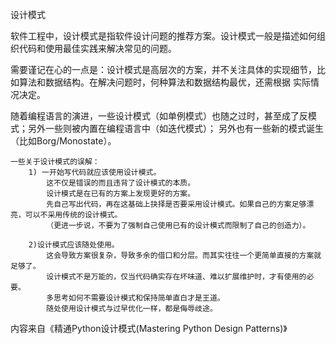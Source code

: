 设计模式

软件工程中，设计模式是指软件设计问题的推荐方案。设计模式一般是描述如何组织代码和使用最佳实践来解决常见的问题。

需要谨记在心的一点是：设计模式是高层次的方案，并不关注具体的实现细节，比如算法和数据结构。在解决问题时，何种算法和数据结构最优，还需根据
实际情况决定。

随着编程语言的演进，一些设计模式（如单例模式）也随之过时，甚至成了反模式；另外一些则被内置在编程语言中（如迭代模式）；
另外也有一些新的模式诞生（比如Borg/Monostate）。

    一些关于设计模式的误解：
        1) 一开始写代码就应该使用设计模式。
            这不仅是错误的而且违背了设计模式的本质。
            设计模式是在已有的方案上发现更好的方案。
            先自己写出代码，再在这基础上抉择是否要采用设计模式。如果自己的方案足够漂亮，可以不采用传统的设计模式。
            （更进一步说，不要为了强制自己使用已有的设计模式而限制了自己的创造力）。
        
        2)设计模式应该随处使用。
            这会导致方案很复杂，导致多余的借口和分层。而其实往往一个更简单直接的方案就足够了。
            设计模式不是万能的，仅当代码确实存在坏味道、难以扩展维护时，才有使用的必要。
            多思考如何不需要设计模式和保持简单直白才是王道。
            随处使用设计模式与过早优化一样，都是侮辱歧途。
        
内容来自《精通Python设计模式(Mastering Python Design Patterns)》
